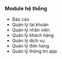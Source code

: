 
### Module hệ thống

- Báo cáo
- Quản lý tài khoản
- Quản lý nhân viên 
- Quản lý khách hàng
- Quản lý dịch vụ
- Quản lý đơn hàng
- Quản lý thông tin app
